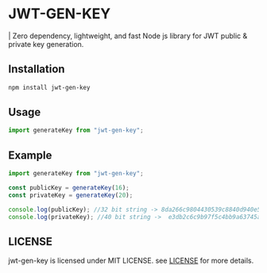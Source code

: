# JWT-GEN-KEY

| Zero dependency, lightweight, and fast Node js library for JWT public & private key generation.

## Installation

```bash
npm install jwt-gen-key
```

## Usage
```javascript
import generateKey from "jwt-gen-key";
```

## Example

```javascript
import generateKey from "jwt-gen-key";

const publicKey = generateKey(16);
const privateKey = generateKey(20);

console.log(publicKey); //32 bit string -> 8da266c9804430539c8840d940e58c7a
console.log(privateKey); //40 bit string ->  e3db2c6c9b97f5c4bb9a63745abe33535e04899a

```

## LICENSE

jwt-gen-key is licensed under MIT LICENSE. see [LICENSE](LICENSE) for more details.
